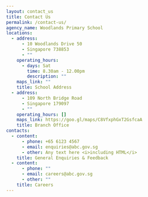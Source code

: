 ```yaml
---
layout: contact_us
title: Contact Us
permalink: /contact-us/
agency_name: Woodlands Primary School
locations:
  - address:
      - 10 Woodlands Drive 50
      - Singapore 738853
      - ""
    operating_hours:
      - days: Sat
        time: 8.30am - 12.00pm
        description: ""
    maps_link: ""
    title: School Address
  - address:
      - 109 North Bridge Road
      - Singapore 179097
      - ""
    operating_hours: []
    maps_link: https://goo.gl/maps/C8VfxphGxT2GsfcaA
    title: Branch Office
contacts:
  - content:
      - phone: +65 6123 4567
      - email: enquiries@abc.gov.sg
      - other: Any text here <i>including HTML</i>
    title: General Enquiries & Feedback
  - content:
      - phone: ""
      - email: careers@abc.gov.sg
      - other: ""
    title: Careers
---
```

